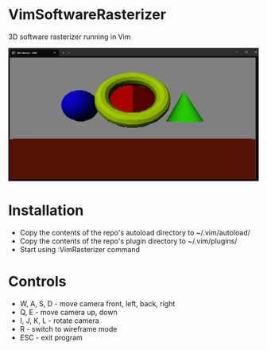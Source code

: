 # VimSoftwareRasterizer
3D software rasterizer running in Vim

![](resources/Screenshot.png)

# Installation
- Copy the contents of the repo's autoload directory to ~/.vim/autoload/
- Copy the contents of the repo's plugin directory to ~/.vim/plugins/
- Start using :VimRasterizer command

# Controls
- W, A, S, D - move camera front, left, back, right
- Q, E - move camera up, down
- I, J, K, L - rotate camera
- R - switch to wireframe mode
- ESC - exit program
